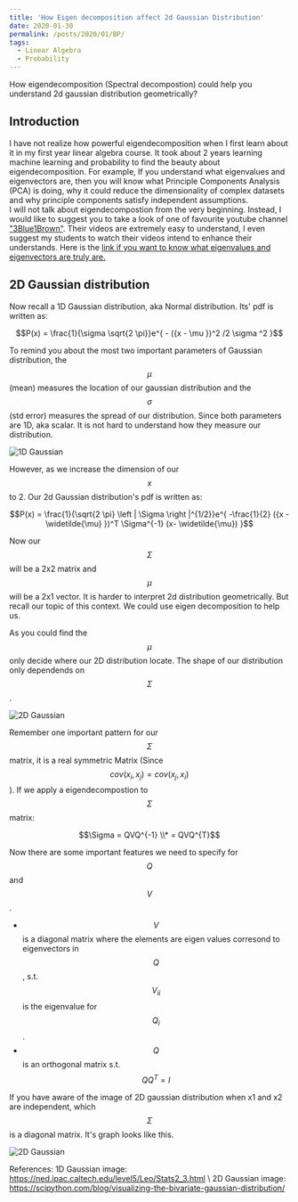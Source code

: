 ```yaml
---
title: 'How Eigen decomposition affect 2d Gaussian Distribution'
date: 2020-01-30
permalink: /posts/2020/01/BP/
tags:
  - Linear Algebra
  - Probability
---
```


How eigendecomposition (Spectral decompostion) could help you understand 2d gaussian distribution geometrically?

Introduction
------
I have not realize how powerful eigendecomposition when I first learn about it in my first year linear algebra course. It took about 2 years learning machine learning and probability to find the beauty about eigendecomposition. For example, If you understand what eigenvalues and eigenvectors are, then you will know what Principle Components Analysis (PCA) is doing, why it could reduce the dimensionality of complex datasets and why principle components satisfy independent assumptions.  
I will not talk about eigendecompostion from the very beginning. Instead, I would like to suggest you to take a look of one of favourite youtube channel ["3Blue1Brown"](https://www.youtube.com/channel/UCYO_jab_esuFRV4b17AJtAw). Their videos are extremely easy to understand, I even suggest my students to watch their videos intend to enhance their understands. Here is the [link if you want to know what eigenvalues and eigenvectors are truly are.](https://www.youtube.com/watch?v=PFDu9oVAE-g&t=551s)

2D Gaussian distribution
------
Now recall a 1D Gaussian distribution, aka Normal distribution. Its' pdf is written as:  
  
$$P(x) = \frac{1}{\sigma \sqrt{2 \pi}}e^{ - ({x - \mu })^2 /2 \sigma ^2 }$$
  
To remind you about the most two important parameters of Gaussian distribution, the $$\mu$$(mean) measures the location of our gaussian distribution and the $$\sigma$$(std error) measures the spread of our distribution. Since both parameters are 1D, aka scalar. It is not hard to understand how they measure our distribution.

![1D Gaussian](https://ned.ipac.caltech.edu/level5/Leo/Figures/figure3.jpeg)

However, as we increase the dimension of our $$x$$ to 2. Our 2d Gaussian distribution's pdf is written as:

$$P(x) = \frac{1}{\sqrt{2 \pi} \left | \Sigma \right |^{1/2}}e^{ -\frac{1}{2} ({x - \widetilde{\mu} })^T \Sigma^{-1}  (x- \widetilde{\mu}) }$$

Now our $$\Sigma$$ will be a 2x2 matrix and $$\mu$$ will be a 2x1 vector. It is harder to interpret 2d distribution geometrically. But recall our topic of this context. We could use eigen decomposition to help us.

As you could find the $$\mu$$ only decide where our 2D distribution locate. The shape of our distribution only dependends on $$\Sigma$$. 

![2D Gaussian](https://scipython.com/static/media/uploads/blog/multivariate_gaussian/bivariate_gaussian.png)

Remember one important pattern for our $$\Sigma$$ matrix, it is a real symmetric Matrix (Since $$cov(x_i, x_j) = cov(x_j, x_i)$$). If we apply a eigendecompostion to $$\Sigma$$ matrix:

$$\Sigma = QVQ^{-1} \\* = QVQ^{T}$$

Now there are some important features we need to specify for $$Q$$ and $$V$$.

* $$V$$ is a diagonal matrix where the elements are eigen values corresond to eigenvectors in $$Q$$, s.t. $$V_{ii}$$ is the eigenvalue for $$Q_i$$.
* $$Q$$ is an orthogonal matrix s.t. $$QQ^{T} = I$$

If you have aware of the image of 2D gaussian distribution when x1 and x2 are independent, which $$\Sigma$$ is a diagonal matrix. It's graph looks like this.

![2D Gaussian](https://scipython.com/static/media/uploads/blog/multivariate_gaussian/bivariate_gaussian.png)


References:
1D Gaussian image: https://ned.ipac.caltech.edu/level5/Leo/Stats2_3.html \\
2D Gaussian image: https://scipython.com/blog/visualizing-the-bivariate-gaussian-distribution/

